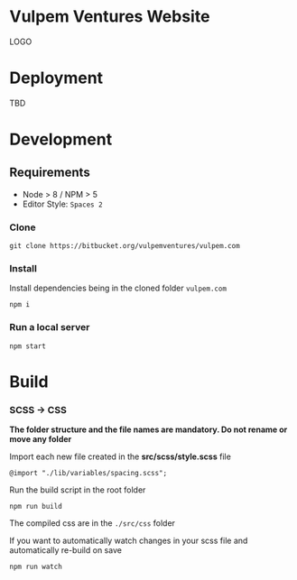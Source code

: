 # Vulpem Ventures Website

LOGO

# Deployment 

TBD



# Development 

## Requirements

* Node > 8 / NPM > 5
* Editor Style: `Spaces 2`

### Clone

`git clone https://bitbucket.org/vulpemventures/vulpem.com`


### Install 

Install dependencies being in the cloned folder `vulpem.com`
```
npm i
```

### Run a local server 

```
npm start 
```

 # Build


### SCSS -> CSS

**The folder structure and the file names are mandatory. Do not rename or move any folder**


Import each new file created in the **src/scss/style.scss** file
```
@import "./lib/variables/spacing.scss";
```

Run the build script in the root folder
```
npm run build
```

The compiled css are in the `./src/css` folder

If you want to automatically watch changes in your scss file and automatically re-build on save
```
npm run watch
```


